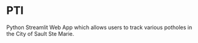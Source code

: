 # PTI
Python Streamlit Web App which allows users to track various potholes in the City of Sault Ste Marie.
